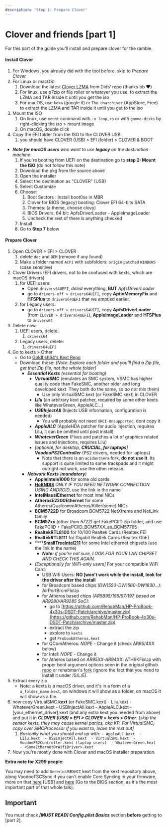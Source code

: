 ```yaml
---
description: 'Step 1: Prepare Clover'
---
```


# Clover and friends \[part 1\]

For this part of the guide you'll install and prepare clover for the ramble.

#### Install Clover

1. For Windows, you already did with the tool before, skip to _Prepare Clover_
2. For Linux or macOS:
   1. Download the latest [Clover LZMA](https://github.com/Dids/clover-builder/releases/latest) from Dids' repo \(thanks bb ❤️\)
   2. For linux, use p7zip or file roller or whatever you use, to extract the LZMA and TAR inside it until you get the iso
   3. For macOS, use `keka` \(google it\) or `The Unarchiver` \(AppStore, Free\) to extract the LZMA and TAR inside it until you get to the iso
3. Mount the ISO
   1. On linux, use `mount` command with `-o loop,ro` or with `gnome-disks` by right-clicking the iso &gt; mount image 
   2. On macOS, double click
4. Copy the EFI folder from the ISO to the CLOVER USB
   1. you should have CLOVER \(USB\) &gt; EFI \(folder\) &gt; CLOVER & BOOT

* _**Note for macOS users** who want to use **legacy** on the destination machine:_
  1. If you're booting from UEFI on the destination go to **step 2: Mount the ISO** \(do not follow this note\)
  2. Download the pkg from the source above
  3. Open the installer
  4. Select the destination as "CLOVER" \(USB\)
  5. Select Customize
  6. Choose:
     1. Boot Sectors : Install boot0ss in MBR
     2. Clover for BIOS \(legacy\) booting: Clover EFI 64-bits SATA
     3. Themes: \(a theme, choose clovy\)
     4. BIOS Drivers, 64 bit: ApfsDriverLoader - AppleImageLoader
     5. Uncheck the rest of there is anything checked
  7. Install
  8. Go to **Step 7** below

#### Prepare Clover

1. Open CLOVER &gt; EFI &gt; CLOVER
   1. delete `doc` and `OEM` \(remove if any found\)
   2. Make a folder named `ACPI` with subfolders: `origin` `patched` `WINDOWS` \(case sensitive\)
2. Clover Drivers \(EFI drivers, not to be confused with kexts, which are macOS drivers\)
   1. for UEFI users:
      * Open `drivers64UEFI`, _deled_ everything, **BUT** _ApfsDriverLoader_ 
      * go to `drivers-off > drivers64UEFI`, copy **AptioMemoryFix** and **HFSPlus** to `drivers64UEFI` that we emptied earlier.
   2. for Legacy users:
      * go to `drivers-off > drivers64UEFI`, copy **ApfsDriverLoader** \(from `CLOVER > drivers64UEFI`\), **AppleImageLoader** and **HFSPlus** to `drivers64`
3. Delete now:
   1. UEFI users, delete:
      1. `drivers64`
   2. Legacy users, delete:
      1. `drivers64UEFI`
4. Go to kexts &gt; Other
   * Go to [Goldfish64's Kext Repo](https://1drv.ms/f/s!AiP7m5LaOED-m-J8-MLJGnOgAqnjGw)
   * Download these: _\[Note: Explore each folder and you'll find a Zip file, get that Zip file, not the whole folder\]_ 
     * _**Essential Kexts** \(essential for booting\)_
       * _**VirtualSMC**_ \(emulates an SMC system, VSMC has higher quality code than FakeSMC, another older and long developed kext. They both do the same, so _do not_  mix them\)
         * Use only VirtualSMC.kext \(or FakeSMC.kext\) in CLOVER
       * _**Lilu**_ \(an arbitrary kext patcher, required by some other kexts like WhateverGreen, AppleALC...\)
       * _**USBInjectAll**_ \(Injects USB information, configuration is needed\)
         * You will probably not need `XHCI-Unsupported`, dont copy it
       * _**AppleALC**_ \(AppleHDA patcher for audio injection, requires Lilu, it can be omitted until post install\)
       * _**WhateverGreen**_ \(Fixes and patches a lot of graphics related issues and injections, requires Lilu\)
       * _\[optional, for desktop, **CRUCIAL, for laptops**\]_ _**VoodooPS2Controller**_ \(PS2 drivers, needed for laptops\)
         * Note that there is an `acidanthera` fork, **do not use it**. Its support is quite limited to some trackpads and it might outright not work, use the other release. 
     * _**Network Kexts** \(**mandatory**\)_
       * **AppleIntele1000** for some old cards
       * [**HoRNDIS**](https://github.com/midi1996/JBOG/blob/master/Extra/HoRNDIS.kext.zip?raw=true) _ONLY IF YOU NEED NETWORK CONNECTION USING ANDROID_, use the link in the name
       * **IntelMausiEthernet** for most Intel NICs
       * **AtherosE2200Ethernet** for some Atheros/QualcommAtheros/Killer\(some\) NICs
       * **BCM5722D** for Broadcom BCM5722 NetXtreme and NetLink family
       * **BCM57xx** _\(other than 5722\)_ get FakePCIID zip folder, and use FakePCIID + FakePCIID\_BCM57XX\_as\_BCM57765
       * **RealtekRTL8100** for 10/100 Realtek Cards \(Realtek FE\)
       * **RealtekRTL8111** for Gigabit Realtek Cards \(Realtek GbE\)
       * \*\*\*\*[**SmallTreeIntel211**](https://cdn.discordapp.com/attachments/390417931659378688/556912824228773888/SmallTree-Intel-211-AT-PCIe-GBE.kext.zip) for some Intel ethernet chipsets \(use the link in the name\)
         * _**Note:** if you're not sure, LOOK FOR YOUR LAN CHIPSET AND CHECK THIS AGAIN._ 
       * _\[Exceptionally for WiFi-only users\]_ For your compatible WiFi Card:
         * USB Wifi Users: **NO \[won't work while the install, look for the driver after the install**
         * for Broadcom based chips _\(DW1550-DW1560-DW1830...\)_: AirPortBrcmFixUp
         * for Atheros based chips _\(AR5B95/195/97/197, based on AR9280/AR9285 SoC\)_:
           * go to [https://github.com/RehabMan/HP-ProBook-4x30s-DSDT-Patch/archive/master.zip](https://github.com/RehabMan/HP-ProBook-4x30s-DSDT-Patch/archive/master.zip)
           * extract the zip
           * explore to `kexts`
           * get `ProbookAtheros.kext`
         * for QComAtheros: _NOPE_ - Change it \(check AR95/4XX below\)
         * for Intel: _NOPE_ - Change it
         * for Atheros based on _AR95XX-AR94XX_: ATH9KFixUp with proper boot argument options seen in the original github [repo](https://github.com/chunnann/ATH9KFixup) or rehabman's [fork](https://github.com/RehabMan/ATH9KFixup) \(ignore the fact that you need to install it under /S/L/E\).
5. Extract every zip
   * Note: a kexts is a macOS driver, and it's in a form of a `a_folder_name.kext`, on windows it will show as a folder, on macOS it will show as a file.
6. now copy VirtualSMC.**kext** \(or FakeSMC.kext\) - Lilu.kext - WhateverGreen.kext - USBInjectAll.kext - AppleALC.kext - \[your\_ethernet\_driver\].kext \(and any extra kext you needed from above\) and put it in _**CLOVER \(USB\) &gt; EFI &gt; CLOVER &gt; kexts &gt; Other**_. _\[skip the sensor kexts, they may cause kernel panics, aka KP. For VirtualSMC, copy over SMCProcessor if you want to, leave the rest out\]_
   1. _Basically what you should end up with:_  `- AppleALC.kext  - Lilu.kext  - USBInjectAll.kext  - VirtualSMC.kext  - VoodooPS2Controller.kext (laptop users)  - WhateverGreen.kext  - <SomeEthernetOrWifiDriver>.kext`
7. Now you're mostly done with Clover and macOS installer preparation.

**Extra note for X299 people:**

You may need to add `GenericUSBXHCI` kext from the kext repository above, along VoodooTSCSync if you can't enable Core Syncing in your firmware, more on that [here](https://hackintosh.gitbook.io/-r-hackintosh-vanilla-desktop-guide/gathering-kexts#usb) \[USB\] and [here](https://www.tonymacx86.com/threads/how-to-build-your-own-imac-pro-successful-build-extended-guide.229353/) \[Go to the BIOS section, as it's the most important part of that whole talk\].

## Important

You must check _**\[MUST READ\] Config.plist Basics**_ section **before** getting to \[part 2\].

